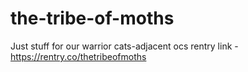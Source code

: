 # the-tribe-of-moths
Just stuff for our warrior cats-adjacent ocs
rentry link - https://rentry.co/thetribeofmoths

